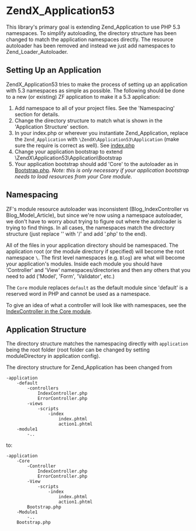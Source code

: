 # ZendX_Application53

This library's primary goal is extending Zend_Application to use PHP 5.3 namespaces. To simplify autoloading, the directory structure has been changed to match the application namespaces directly. The resource autoloader has been removed and instead we just add namespaces to Zend_Loader_Autoloader.

## Setting Up an Application

ZendX_Application53 tries to make the process of setting up an application with 5.3 namespaces as simple as possible. The following should be done to a new (or existing) ZF application to make it a 5.3 application:

1. Add namespace to all of your project files. See the 'Namespacing' section for details.
2. Change the directory structure to match what is shown in the 'Application Structure' section.
3. In your index.php or wherever you instantiate Zend_Application, replace the `Zend_Application` with `\ZendX\Application53\Application` (make sure the require is correct as well). See [index.php](http://github.com/mridgway/ZendX_Application53/blob/master/sandbox/public/index.php#L43)
4. Change your application bootstrap to extend \ZendX\Application53\Application\Bootstrap
5. Your application bootstrap should add 'Core' to the autoloader as in [Bootstrap.php](http://github.com/mridgway/ZendX_Application53/blob/master/sandbox/application/Bootstrap.php#L7). *Note: this is only necessary if your application bootstrap needs to load resources from your Core module.*


## Namespacing

ZF's module resource autoloader was inconsistent (Blog_IndexController vs Blog_Model_Article), but since we're now using a namespace autoloader, we don't have to worry about trying to figure out where the autoloader is trying to find things. In all cases, the namespaces match the directory structure (just replace '\' with '/' and add '.php' to the end).

All of the files in your application directory should be namespaced. The application root (or the module directory if specified) will become the root namespace `\`. The first level namespaces (e.g. `Blog`) are what will become your application's modules. Inside each module you should have 'Controller' and 'View' namespaces/directories and then any others that you need to add ('Model', 'Form', 'Validator', etc.)

The `Core` module replaces `default` as the default module since 'default' is a reserved word in PHP and cannot be used as a namespace.

To give an idea of what a controller will look like with namespaces, see the [IndexController in the Core module](http://github.com/mridgway/ZendX_Application53/blob/master/sandbox/application/Core/Controller/IndexController.php).

## Application Structure

The directory structure matches the namespacing directly with `application` being the root folder (root folder can be changed by setting moduleDirectory in application config).

The directory structure for Zend_Application has been changed from

    -application
        -default
            -controllers
                IndexController.php
                ErrorController.php
            -views
                -scripts
                    -index
                        index.phtml
                        action1.phtml
        -module1
            -..

to:

    -application
        -Core
            -Controller
                IndexController.php
                ErrorController.php
            -View
                -scripts
                    -index
                        index.phtml
                        action1.phtml
            Bootstrap.php
        -Module1
            -..
        Bootstrap.php

 
